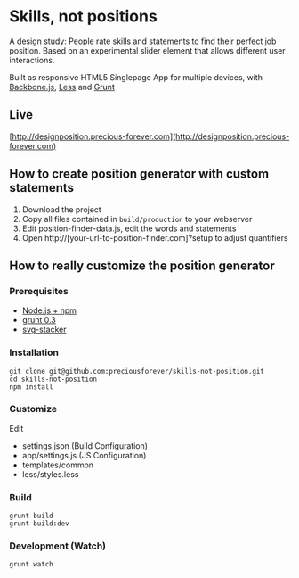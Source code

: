 Skills, not positions
===========

A design study: People rate skills and statements to find their
perfect job position. Based on an experimental slider element that
allows different user interactions.

Built as responsive HTML5 Singlepage App for multiple
devices, with [Backbone.js](http://backbonejs.org/), [Less](http://lesscss.org)
and [Grunt](http://http://gruntjs.com/)

Live
-----------
[http://designposition.precious-forever.com](http://designposition.precious-forever.com)

How to create position generator with custom statements
-----------
1. Download the project
2. Copy all files contained in `build/production` to your webserver
3. Edit position-finder-data.js, edit the words and statements
4. Open http://[your-url-to-position-finder.com]?setup to adjust quantifiers


How to really customize the position generator
-----------

### Prerequisites
- [Node.js + npm](http://http://nodejs.org/)
- [grunt 0.3](http://http://gruntjs.com/)
- [svg-stacker](https://github.com/preciousforever/SVG-Stacker)

### Installation
```
git clone git@github.com:preciousforever/skills-not-position.git
cd skills-not-position
npm install
```

### Customize
Edit
- settings.json (Build Configuration)
- app/settings.js (JS Configuration)
- templates/common
- less/styles.less


### Build
```
grunt build
grunt build:dev
```

### Development (Watch)
```
grunt watch
```
